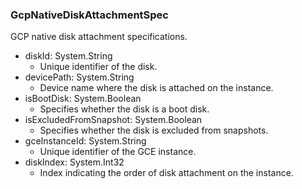 ### GcpNativeDiskAttachmentSpec
GCP native disk attachment specifications.

- diskId: System.String
  - Unique identifier of the disk.
- devicePath: System.String
  - Device name where the disk is attached on the instance.
- isBootDisk: System.Boolean
  - Specifies whether the disk is a boot disk.
- isExcludedFromSnapshot: System.Boolean
  - Specifies whether the disk is excluded from snapshots.
- gceInstanceId: System.String
  - Unique identifier of the GCE instance.
- diskIndex: System.Int32
  - Index indicating the order of disk attachment on the instance.
